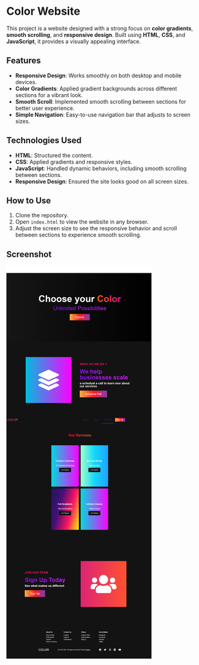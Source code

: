 # Color Website

This project is a website designed with a strong focus on **color gradients**, **smooth scrolling**, and **responsive design**. Built using **HTML**, **CSS**, and **JavaScript**, it provides a visually appealing interface.

## Features

- **Responsive Design**: Works smoothly on both desktop and mobile devices.
- **Color Gradients**: Applied gradient backgrounds across different sections for a vibrant look.
- **Smooth Scroll**: Implemented smooth scrolling between sections for better user experience.
- **Simple Navigation**: Easy-to-use navigation bar that adjusts to screen sizes.

## Technologies Used

- **HTML**: Structured the content.
- **CSS**: Applied gradients and responsive styles.
- **JavaScript**: Handled dynamic behaviors, including smooth scrolling between sections.
- **Responsive Design**: Ensured the site looks good on all screen sizes.

## How to Use

1. Clone the repository.
2. Open `index.html` to view the website in any browser.
3. Adjust the screen size to see the responsive behavior and scroll between sections to experience smooth scrolling.

## Screenshot

![Screenshot of color website](./assets/color%20website.png)
